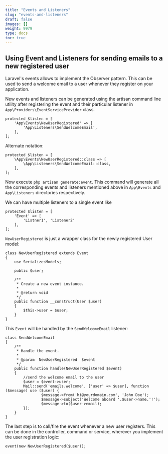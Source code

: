 ```yaml
---
title: "Events and Listeners"
slug: "events-and-listeners"
draft: false
images: []
weight: 9979
type: docs
toc: true
---
```


## Using Event and Listeners for sending emails to a new registered user
Laravel's events allows to implement the Observer pattern. This can be used to send a welcome email to a user whenever they register on your application.

New events and listeners can be generated using the artisan command line utility after registering the event and their particular listener in `App\Providers\EventServiceProvider` class.

<!-- language-all: php -->

    protected $listen = [
        'App\Events\NewUserRegistered' => [
            'App\Listeners\SendWelcomeEmail',
        ],
    ];
 Alternate notation:

    protected $listen = [
        \App\Events\NewUserRegistered::class => [
            \App\Listeners\SendWelcomeEmail::class,
        ],
    ];

Now execute `php artisan generate:event`. This command will generate all the corresponding events and listeners mentioned above in `App\Events` and `App\Listeners` directories respectively.

We can have multiple listeners to a single event like 

    protected $listen = [
        'Event' => [
            'Listner1', 'Listener2'
        ],
    ];

`NewUserRegistered` is just a wrapper class for the newly registered User model:

    class NewUserRegistered extends Event
    {
        use SerializesModels;
    
        public $user;
    
        /**
         * Create a new event instance.
         *
         * @return void
         */
        public function __construct(User $user)
        {
            $this->user = $user;
        }
    }

This `Event` will be handled by the `SendWelcomeEmail` listener:

    class SendWelcomeEmail
    {
        /**
         * Handle the event.
         *
         * @param  NewUserRegistered  $event
         */
        public function handle(NewUserRegistered $event)
        {
            //send the welcome email to the user
            $user = $event->user;
            Mail::send('emails.welcome', ['user' => $user], function ($message) use ($user) {
                    $message->from('hi@yourdomain.com', 'John Doe');
                    $message->subject('Welcome aboard '.$user->name.'!');
                    $message->to($user->email);
            });
        }
    }

The last step is to call/fire the event whenever a new user registers. This can be done in the controller, command or service, wherever you implement the user registration logic:


    event(new NewUserRegistered($user));

